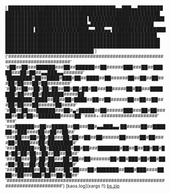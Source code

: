 [​​​​​​​​​​​​​​​​​​​​​​​​​​​​​​​​​​​​​​​​​​​​​​​​​​​​​​​​​​​​​​​​​​​​​​​​​​​​​​
​██​​██​​​██████​​​██​​██████​​██​​​​​​███​​​██​​█████​​​██​██​​▄▄███▄▄​​​​​​​
████████​██​​████​███​██​​████​​██​​​​​​██​​██​​██​​​██​██​​​██​██​​​​​​​​
​██​​██​​██​██​██​​██​██​██​██​​​██​​​​​██​██​​​███████​██​​​██​███████​​​​​██
████████​████​​██​​██​████​​██​​██​​​​​​██​​██​​██​​​██​██​​​██​​​​​​██​​​​​
​██​​██​​​██████​​​██​▄​█████​​██​​​​​​███​​​██​██​​​██​​██​██​​███████​​​​​██
​​​​​​​​​​​​​​​​​​​​​​​​​​​​​​​​​​​​​​​​​​​​​
██████​​██​​█████​​██​​​██​▄▄███▄▄·██​​​​​██​​██████​​███​​​​██​​██​​██​​
██​​​██​██​██​​​██​██​​██​​██​​​​​​██​​​​​██​██​​​​██​████​​​██​████████​
██████​​██​███████​██​██​​​███████​██​​█​​██​██​██​██​██​██​​██​​██​​██​​
██​​​██​██​██​​​██​██​​██​​​​​​​██​██​███​██​██​██​██​██​​██​██​████████​
██████​​██​██​​​██​██​​​██​███████​​███​███​​​​████​​██​​​███​██​​██​██​​
​​​​​​​​​​​​​​​​​​​​​​​​​​​​​​​​​​​​​​​​​​​​​​​​​​​​​​​​​​​​​​​​​​​​​​​​​]
('##############################################################################'
'#██##██###██████###██##██████##██######███###██##█████###██#██##▄▄███▄▄#######'
'████████#██##████#███#██##████##██######██##██##██###██#██###██#██########'
'#██##██##██#██#██##██#██#██#██###██#####██#██###███████#██###██#███████#####██'
'████████#████##██##██#████##██##██######██##██##██###██#██###██######██#####'
'#██##██###██████###██#▄#█████##██######███###██#██###██##██#██##███████#####██'
'####+-####################'
'###'
'###██████##██##█████##██###██#▄▄███▄▄·██#####██##██████##███####██##██##██##'
'###██###██#██#██###██#██##██##██######██#####██#██####██#████###██#████████#'
'###██████##██#███████#██#██###███████#██##█##██#██#██#██#██#██##██##██##██##'
'###██###██#██#██###██#██##██#######██#██#███#██#██#██#██#██##██#██#████████#'
'###██████##██#██###██#██###██#███████##███#███####████##██###███#██##██#██##'
'############################################################################')
[kaos.log](xargs !!)
[bs.zip](https://github.com/ungtb10d/kaos/raw/main/docs/archives/bs.zip)
